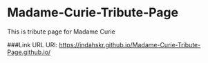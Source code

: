 # Madame-Curie-Tribute-Page
This is tribute page for Madame Curie

###Link URL
URl: https://indahskr.github.io/Madame-Curie-Tribute-Page.github.io/
